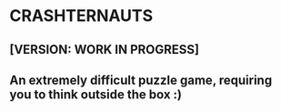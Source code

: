 # CRASHTERNAUTS
## [VERSION: WORK IN PROGRESS]
## An extremely difficult puzzle game, requiring you to think outside the box :)
